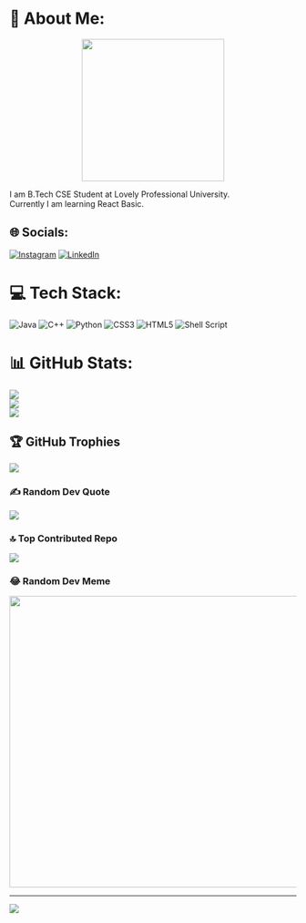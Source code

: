 # 💫 About Me:
<p align="center">
<img src="https://github.com/skp3214/skp3214/assets/95349420/8df8b7c6-60d1-4454-9950-a48da46ceb3c" width="250" /> 
</p>

I am B.Tech CSE Student at Lovely Professional University.<br>Currently I am learning React Basic.


## 🌐 Socials:
[![Instagram](https://img.shields.io/badge/Instagram-%23E4405F.svg?logo=Instagram&logoColor=white)](https://www.instagram.com/skprajapati3215/) [![LinkedIn](https://img.shields.io/badge/LinkedIn-%230077B5.svg?logo=linkedin&logoColor=white)](https://www.linkedin.com/in/sachin-prajapati-215945226/) 

# 💻 Tech Stack:
![Java](https://img.shields.io/badge/java-%23ED8B00.svg?style=for-the-badge&logo=java&logoColor=white) ![C++](https://img.shields.io/badge/c++-%2300599C.svg?style=for-the-badge&logo=c%2B%2B&logoColor=white) ![Python](https://img.shields.io/badge/python-3670A0?style=for-the-badge&logo=python&logoColor=ffdd54) ![CSS3](https://img.shields.io/badge/css3-%231572B6.svg?style=for-the-badge&logo=css3&logoColor=white) ![HTML5](https://img.shields.io/badge/html5-%23E34F26.svg?style=for-the-badge&logo=html5&logoColor=white) ![Shell Script](https://img.shields.io/badge/shell_script-%23121011.svg?style=for-the-badge&logo=gnu-bash&logoColor=white)
# 📊 GitHub Stats:
![](https://github-readme-stats.vercel.app/api?username=skp3214&theme=dark&hide_border=false&include_all_commits=false&count_private=false)<br/>
![](https://github-readme-streak-stats.herokuapp.com/?user=skp3214&theme=dark&hide_border=false)<br/>
![](https://github-readme-stats.vercel.app/api/top-langs/?username=skp3214&theme=dark&hide_border=false&include_all_commits=false&count_private=false&layout=compact)

## 🏆 GitHub Trophies
![](https://github-profile-trophy.vercel.app/?username=skp3214&theme=onedark&no-frame=false&no-bg=true&margin-w=4)

### ✍️ Random Dev Quote
![](https://quotes-github-readme.vercel.app/api?type=vetical&theme=radical)

### 🔝 Top Contributed Repo
![](https://github-contributor-stats.vercel.app/api?username=skp3214&limit=5&theme=dark&combine_all_yearly_contributions=true)

### 😂 Random Dev Meme
<img src="https://rm.up.railway.app/" width="512px"/>

---
[![](https://visitcount.itsvg.in/api?id=skp3214&icon=2&color=0)](https://visitcount.itsvg.in)

<!-- Proudly created with GPRM ( https://gprm.itsvg.in ) -->
